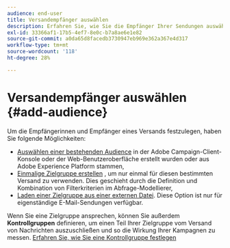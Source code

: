 ```yaml
---
audience: end-user
title: Versandempfänger auswählen
description: Erfahren Sie, wie Sie die Empfänger Ihrer Sendungen auswählen
exl-id: 33366af1-17b5-4ef7-8e0c-b7a8ae6e1e82
source-git-commit: a0da65d8facedb3730947eb969e362a367e4d317
workflow-type: tm+mt
source-wordcount: '118'
ht-degree: 28%

---
```


# Versandempfänger auswählen {#add-audience}

Um die Empfängerinnen und Empfänger eines Versands festzulegen, haben Sie folgende Möglichkeiten:

* [Auswählen einer bestehenden Audience](add-audience.md) in der Adobe Campaign-Client-Konsole oder der Web-Benutzeroberfläche erstellt wurden oder aus Adobe Experience Platform stammen,
* [Einmalige Zielgruppe erstellen](one-time-audience.md) , um nur einmal für diesen bestimmten Versand zu verwenden. Dies geschieht durch die Definition und Kombination von Filterkriterien im Abfrage-Modellierer,
* [Laden einer Zielgruppe aus einer externen Datei](file-audience.md). Diese Option ist nur für eigenständige E-Mail-Sendungen verfügbar.

Wenn Sie eine Zielgruppe ansprechen, können Sie außerdem **Kontrollgruppen** definieren, um einen Teil Ihrer Zielgruppe vom Versand von Nachrichten auszuschließen und so die Wirkung Ihrer Kampagnen zu messen. [Erfahren Sie, wie Sie eine Kontrollgruppe festlegen](control-group.md)

